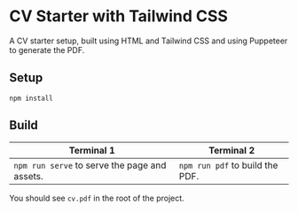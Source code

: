 # CV Starter with Tailwind CSS

A CV starter setup, built using HTML and Tailwind CSS and using Puppeteer to generate the PDF.

## Setup

`npm install`

## Build

| Terminal 1 | Terminal 2 |
|---|---|
|`npm run serve` to serve the page and assets.|`npm run pdf` to build the PDF.|

You should see `cv.pdf` in the root of the project.